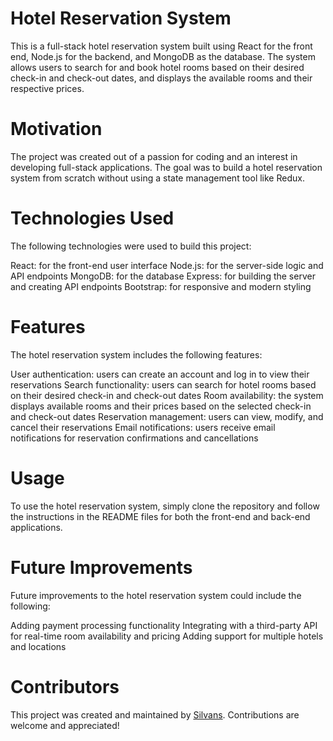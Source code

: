 # Hotel Reservation System
This is a full-stack hotel reservation system built using React for the front end, Node.js for the backend, and MongoDB as the database. The system allows users to search for and book hotel rooms based on their desired check-in and check-out dates, and displays the available rooms and their respective prices.

# Motivation
The project was created out of a passion for coding and an interest in developing full-stack applications. The goal was to build a hotel reservation system from scratch without using a state management tool like Redux.

# Technologies Used
The following technologies were used to build this project:

React: for the front-end user interface
Node.js: for the server-side logic and API endpoints
MongoDB: for the database
Express: for building the server and creating API endpoints
Bootstrap: for responsive and modern styling

# Features
The hotel reservation system includes the following features:

User authentication: users can create an account and log in to view their reservations
Search functionality: users can search for hotel rooms based on their desired check-in and check-out dates
Room availability: the system displays available rooms and their prices based on the selected check-in and check-out dates
Reservation management: users can view, modify, and cancel their reservations
Email notifications: users receive email notifications for reservation confirmations and cancellations
# Usage
To use the hotel reservation system, simply clone the repository and follow the instructions in the README files for both the front-end and back-end applications.

# Future Improvements
Future improvements to the hotel reservation system could include the following:

Adding payment processing functionality
Integrating with a third-party API for real-time room availability and pricing
Adding support for multiple hotels and locations
# Contributors
This project was created and maintained by [Silvans](https://github.com/Silvokyda/). Contributions are welcome and appreciated!

